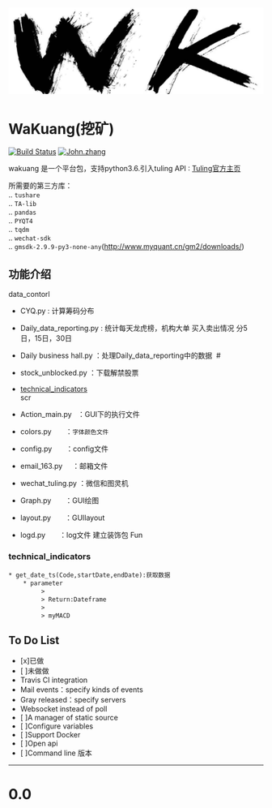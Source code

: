# ![wakuang][WK]  
WaKuang(挖矿)
=======
[![Build Status](https://travis-ci.org/meolu/walle-web.svg?branch=master)](https://travis-ci.org/meolu/walle-web)
[![John.zhang](https://img.shields.io/badge/Powered_by-John_Zhang-green.svg?style=flat)](http://www.yiiframework.com/)

wakuang 是一个平台包，支持python3.6.引入tuling API : [Tuling官方主页](http://www.tuling123.com/openapi/api)

所需要的第三方库：  
    .. `tushare`  
    .. `TA-lib`  
    .. `pandas`  
    .. `PYQT4`  
    .. `tqdm`  
    .. `wechat-sdk`  
    .. `gmsdk-2.9.9-py3-none-any`(http://www.myquant.cn/gm2/downloads/)  
    
功能介绍
--------

data_contorl
 

* CYQ.py : 计算筹码分布  
* Daily_data_reporting.py : 统计每天龙虎榜，机构大单 买入卖出情况 分5 日，15日，30日  
* Daily business hall.py ：处理Daily_data_reporting中的数据  #
* stock_unblocked.py ：下载解禁股票
* [technical_indicators](#technical_indicators)  
scr           

* Action_main.py   		：GUI下的执行文件  
* colors.py       		：`字体颜色文件` 
* config.py       		：config文件  
* email_163.py    		：邮箱文件  
* wechat_tuling.py 		：微信和图灵机  
* Graph.py       		：GUI绘图  
* layout.py      		：GUIlayout  
* logd.py       		：log文件 建立装饰包 
Fun

### technical_indicators
	* get_date_ts(Code,startDate,endDate):获取数据
		* parameter
			 >
			 > Return:Dateframe
			 > 
			 > myMACD 
To Do List
----------
- [x]已做
- [ ]未做做
- Travis CI integration
- Mail events：specify kinds of events
- Gray released：specify servers
- Websocket instead of poll
- [ ]A manager of static source
- [ ]Configure variables
- [ ]Support Docker
- [ ]Open api
- [ ]Command line
版本             
---
**0.0**
=======

[WK]:https://github.com/Johnzjy/wakuang/blob/master/scr/ico/title.jpg
